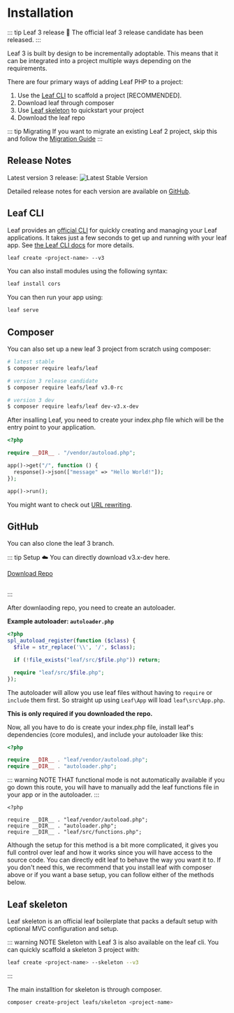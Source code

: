 # Installation

::: tip Leaf 3 release 🎊
The official leaf 3 release candidate has been released.
:::

Leaf 3 is built by design to be incrementally adoptable. This means that it can be integrated into a project multiple ways depending on the requirements.

There are four primary ways of adding Leaf PHP to a project:

1. Use the [Leaf CLI](https://cli.leafphp.dev/) to scaffold a project [RECOMMENDED].
2. Download leaf through composer
3. Use [Leaf skeleton](https://leafphp.netlify.app/#/skeleton/v/2.0/) to quickstart your project
4. Download the leaf repo

::: tip Migrating
If you want to migrate an existing Leaf 2 project, skip this and follow the [Migration Guide](/docs/migration/introduction.html)
:::

## Release Notes

Latest version 3 release: ![Latest Stable Version](https://poser.pugx.org/leafs/leaf/v/unstable)

Detailed release notes for each version are available on [GitHub](https://github.com/leafsphp/leaf/blob/v3.x-dev/CHANGELOG.md).

## Leaf CLI

<!-- ::: info Video Docs
You can take a look at our leaf cli setup walkthrough on youtube.

<VideoLesson href="https://www.youtube.com/watch?v=t-pNURSTOKw" title="Install leaf PHP">Watch the leaf 3 installation walkthrough</VideoLesson>
::: -->

Leaf provides an [official CLI](https://github.com/leafsphp/cli) for quickly creating and managing your Leaf applications. It takes just a few seconds to get up and running with your leaf app. See [the Leaf CLI docs](/cli/v/2.0/) for more details.

```sh
leaf create <project-name> --v3
```

You can also install modules using the following syntax:

```sh
leaf install cors
```

You can then run your app using:

```sh
leaf serve
```

## Composer

<!-- ::: info Video Docs
Learn how to set up a leaf app with composer.

<VideoLesson href="https://www.youtube.com/watch?v=t-pNURSTOKw" title="Install leaf PHP">Watch the composer setup on youtube</VideoLesson>
::: -->

You can also set up a new leaf 3 project from scratch using composer:

```sh
# latest stable
$ composer require leafs/leaf

# version 3 release candidate
$ composer require leafs/leaf v3.0-rc

# version 3 dev
$ composer require leafs/leaf dev-v3.x-dev
```

After insalling Leaf, you need to create your index.php file which will be the entry point to your application.

```php
<?php

require __DIR__ . "/vendor/autoload.php";

app()->get("/", function () {
  response()->json(["message" => "Hello World!"]);
});

app()->run();
```

You might want to check out [URL rewriting](/docs/introduction/url-rewriting.html).

## GitHub

<!-- ::: info Video Docs
Learn how to set up a leaf app from the leaf codebase.

<VideoLesson href="https://www.youtube.com/watch?v=t-pNURSTOKw" title="Install leaf PHP">Watch the github setup on youtube</VideoLesson>
::: -->

You can also clone the leaf 3 branch.

::: tip Setup ☁️
You can directly download v3.x-dev here.

<div style="margin-bottom: 30px;">
  <a
  href="https://github.com/leafsphp/leaf/tree/v3.x-dev"
>Download Repo</a>
</div>
:::

After downlaoding repo, you need to create an autoloader.

**Example autoloader: `autoloader.php`**

```php
<?php
spl_autoload_register(function ($class) {
  $file = str_replace('\\', '/', $class);

  if (!file_exists("leaf/src/$file.php")) return;

  require "leaf/src/$file.php";
});
```

The autoloader will allow you use leaf files without having to `require` or `include` them first. So straight up using `Leaf\App` will load `leaf\src\App.php`.

**This is only required if you downloaded the repo.**

Now, all you have to do is create your index.php file, install leaf's dependencies (core modules), and include your autoloader like this:

```php
<?php

require __DIR__ . "leaf/vendor/autoload.php";
require __DIR__ . "autoloader.php";
```

::: warning NOTE THAT
functional mode is not automatically available if you go down this route, you will have to manually add the leaf functions file in your app or in the autoloader.
:::

```php{5}
<?php

require __DIR__ . "leaf/vendor/autoload.php";
require __DIR__ . "autoloader.php";
require __DIR__ . "leaf/src/functions.php";
```

Although the setup for this method is a bit more complicated, it gives you full control over leaf and how it works since you will have access to the source code. You can directly edit leaf to behave the way you want it to. If you don't need this, we recommend that you install leaf with composer above or if you want a base setup, you can follow either of the methods below.

## Leaf skeleton

Leaf skeleton is an official leaf boilerplate that packs a default setup with optional MVC configuration and setup.

::: warning NOTE
Skeleton with Leaf 3 is also available on the leaf cli. You can quickly scaffold a skeleton 3 project with:

```sh
leaf create <project-name> --skeleton --v3
```

:::

The main installtion for skeleton is through composer.

```sh
composer create-project leafs/skeleton <project-name>
```
